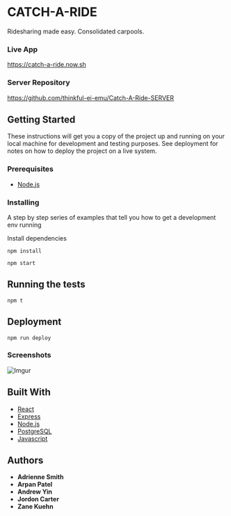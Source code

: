 CATCH-A-RIDE
============

Ridesharing made easy. Consolidated carpools.

### Live App

https://catch-a-ride.now.sh

### Server Repository

https://github.com/thinkful-ei-emu/Catch-A-Ride-SERVER

## Getting Started

These instructions will get you a copy of the project up and running on your local machine for development and testing purposes. See deployment for notes on how to deploy the project on a live system.

### Prerequisites

* [Node.js](https://nodejs.org/en/)

### Installing

A step by step series of examples that tell you how to get a development env running

Install dependencies
```
npm install
```
```
npm start
```
## Running the tests

```
npm t
```

## Deployment
```
npm run deploy
```

### Screenshots

![Imgur](https://i.imgur.com/akxep7O.png)

## Built With
* [React](https://reactjs.org)
* [Express](https://expressjs.com/)
* [Node.js](https://nodejs.org/en/)
* [PostgreSQL](https://www.postgresql.org)
* [Javascript](https://www.javascript.com)

## Authors
* **Adrienne Smith**
* **Arpan Patel**
* **Andrew Yin** 
* **Jordon Carter** 
* **Zane Kuehn**
